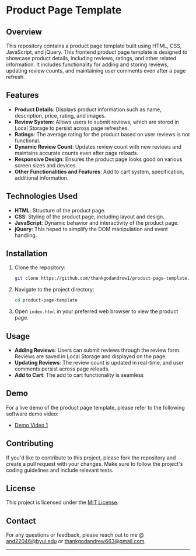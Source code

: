 # Product Page Template

## Overview

This repository contains a product page template built using HTML, CSS, JavaScript, and jQuery. This frontend product page template is designed to showcase product details, including reviews, ratings, 
and other related information. It includes functionality for adding and storing reviews, updating review counts, and maintaining user comments even after a page refresh.

## Features

- **Product Details**: Displays product information such as name, description, price, rating, and images.
- **Review System**: Allows users to submit reviews, which are stored in Local Storage to persist across page refreshes.
- **Ratings**: The average rating for the product based on user reviews is not functional.
- **Dynamic Review Count**: Updates review count with new reviews and maintains accurate counts even after page reloads.
- **Responsive Design**: Ensures the product page looks good on various screen sizes and devices.
- **Other Functionalities and Features**: Add to cart system, specification, additional information.

## Technologies Used

- **HTML**: Structure of the product page.
- **CSS**: Styling of the product page, including layout and design.
- **JavaScript**: Dynamic behavior and interactivity of the product page.
- **jQuery**: This heped to simplify the DOM manipulation and event handling.

## Installation

1. Clone the repository:
   ```bash
   git clone https://github.com/thankgodandrew1/product-page-template.git
   ```

2. Navigate to the project directory:
   ```bash
   cd product-page-template
   ```

3. Open `index.html` in your preferred web browser to view the product page.

## Usage

- **Adding Reviews**: Users can submit reviews through the review form. Reviews are saved in Local Storage and displayed on the page.
- **Updating Reviews**: The review count is updated in real-time, and user comments persist across page reloads.
- **Add to Cart**: The add to cart functionality is seamless

## Demo

For a live demo of the product page template, please refer to the following software demo video:
- [Demo Video 1](https://)

## Contributing

If you'd like to contribute to this project, please fork the repository and create a pull request with your changes. Make sure to follow the project's coding guidelines and 
include relevant tests.

## License

This project is licensed under the [MIT License](LICENSE).

## Contact

For any questions or feedback, please reach out to me @ [and22046@byui.edu](mailto:and22046@byui.edu) or [thankgodandrew663@gmail.com](mailto:thankgodandrew663@gmail.com).

---
